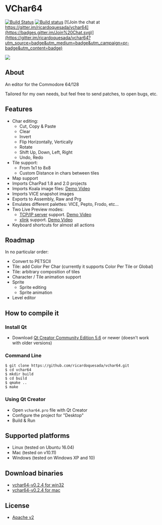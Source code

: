 # VChar64

[![Build Status](https://travis-ci.org/ricardoquesada/vchar64.svg?branch=master)](https://travis-ci.org/ricardoquesada/vchar64) [![Build status](https://ci.appveyor.com/api/projects/status/q5euvgygdmqf67oj/branch/master?svg=true)](https://ci.appveyor.com/project/ricardoquesada/vchar64/branch/master) [![Join the chat at https://gitter.im/ricardoquesada/vchar64](https://badges.gitter.im/Join%20Chat.svg)](https://gitter.im/ricardoquesada/vchar64?utm_source=badge&utm_medium=badge&utm_campaign=pr-badge&utm_content=badge)

<img src="https://lh3.googleusercontent.com/-iE0eqQymBDk/Vl9f_NOGrII/AAAAAAABcow/0sRHClMkr4U/s400-Ic42/Screen%252520Shot%2525202015-12-02%252520at%2525201.16.32%252520PM.png">

## About

An editor for the Commodore 64/128

Tailored for my own needs, but feel free to send patches, to open bugs, etc.


## Features

* Char editing:
    * Cut, Copy & Paste
    * Clear
    * Invert
    * Flip Horizontally, Vertically
    * Rotate
    * Shift Up, Down, Left, Right
    * Undo, Redo
* Tile support:
    * From 1x1 to 8x8
    * Custom Distance in chars between tiles
* Map support
* Imports CharPad 1.8 and 2.0 projects
* Imports Koala image files: [Demo Video](https://www.youtube.com/watch?v=wIBTINBCngs)
* Imports VICE snapshot images
* Exports to Assembly, Raw and Prg
* Emulates different palettes: VICE, Pepto, Frodo, etc...
* Two Live Preview modes:
    * [TCP/IP server](https://github.com/ricardoquesada/vchar64/blob/master/server/README.md) support. [Demo Video](https://www.youtube.com/watch?v=yNCK_wZbo40)
    * [xlink](http://henning-bekel.de/xlink/) support. [Demo Video](https://www.youtube.com/watch?v=ZaSR_mxRfmo)
* Keyboard shortcuts for almost all actions

## Roadmap

In no particular order:

* Convert to PETSCII
* Tile: add Color Per Char (currently it supports Color Per Tile or Global)
* Tile: arbitrary composition of tiles
* Character / Tile animation support
* Sprite
   * Sprite editing
   * Sprite animation
* Level editor

## How to compile it

### Install Qt

* Download [Qt Creator Community Edition 5.6](http://www.qt.io/download/) or newer (doesn't work with older versions)

### Command Line

```
$ git clone https://github.com/ricardoquesada/vchar64.git
$ cd vchar64
$ mkdir build
$ cd build
$ qmake ..
$ make
```

### Using Qt Creator

* Open `vchar64.pro` file with Qt Creator
* Configure the project for "Desktop"
* Build & Run

## Supported platforms

* Linux (tested on Ubuntu 16.04)
* Mac (tested on v10.11)
* Windows (tested on Windows XP and 10)

## Download binaries

* [vchar64-v0.2.4 for win32](https://github.com/ricardoquesada/vchar64/releases/download/0.2.4/vchar64-0.2.4.win32.zip)
* [vchar64-v0.2.4 for mac](https://github.com/ricardoquesada/vchar64/releases/download/0.2.4/vchar64-0.2.4.mac.dmg)

## License

* [Apache v2](http://www.apache.org/licenses/LICENSE-2.0)

